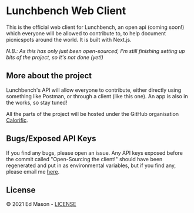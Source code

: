 # Lunchbench Web Client

This is the official web client for Lunchbench, an open api (coming soon!) which everyone will be allowed to contribute to, to help document picnicspots around the world. It is built with Next.js.

*N.B.: As this has only just been open-sourced, I'm still finishing setting up bits of the project, so it's not done (yet!)*

## More about the project

Lunchbench's API will allow everyone to contribute, either directly using something like Postman, or through a client (like this one). An app is also in the works, so stay tuned!

All the parts of the project will be hosted under the GitHub organisation [Calorific](https://github.com/calorific).

<!-- ## Funding

When the API goes live, I will be paying for the hosting myself, but I will set up donations, probably via *Buy Me A Coffee*, if you want to contribute. -->

## Bugs/Exposed API Keys

If you find any bugs, please open an issue. Any API keys exposed before the commit called "Open-Sourcing the client!" should have been regenerated and put in as environmental variables, but if you find any, please email me [here](mailto:mynameisprivate3@gmail.com).

## License

&copy; 2021 Ed Mason - [LICENSE](LICENSE)
